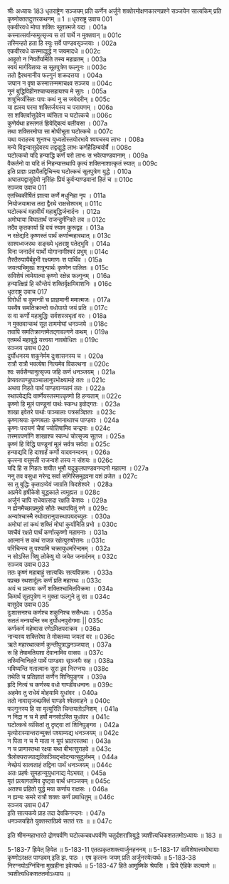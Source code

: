 श्रीः
अध्यायः 183
धृतराष्ट्रेण सञ्जयम् प्रति कर्णेन अर्जुने शक्तेरमोक्षणकारणप्रश्ने सञ्जयेन सात्यकिम् प्रति कृष्णोक्ततदुत्तरकथनम् ॥ 1 ॥
धृतराष्ट्र उवाच 	001  
एकवीरवधे मोघा शक्तिः सूतात्मजे यदा ।	001a  
कस्मात्सर्वान्समुत्सृज्य स तां पार्थे न मुक्तवान् ॥	001c  
तस्मिन्हते हता हि स्युः सर्वे पाण्डवसृञ्जयाः ।	002a  
एकवीरवधे कस्माद्युद्धे न जयमादधे ॥	002c  
आहूतो न निवर्तेयमिति तस्य महाव्रतम् ।	003a  
स्वयं मार्गयितव्यः स सूतपुत्रेण फल्गुनः ॥	003c  
ततो द्वैरथमानीय फल्गुनं शक्रदत्तया ।	004a  
जघान न वृषा कस्मात्तन्ममाचक्ष्व सञ्जय ॥	004c  
नूनं बुद्धिविहीनश्चाप्यसहायश्च मे सुतः ।	005a  
शत्रुभिर्व्यंसितः पापः कथं नु स जयेदरीन् ॥	005c  
या ह्यस्य परमा शक्तिर्जयस्य च परायणम् ।	006a  
सा शक्तिर्वासुदेवेन व्यंसिता च घटोत्कचे ॥	006c  
कुणेर्यथा हस्तगतं ह्रियेद्बिल्वं बलीयसा ।	007a  
तथा शक्तिरमोघा सा मोघीभूता घटोत्कचे ॥	007c  
यथा वराहस्य शुनश्च युध्यतोस्तयोरभावे श्वपचस्य लाभः ।	008a  
मन्ये विद्वन्वासुदेवस्य तद्वद्युद्धे लाभः कर्णहैडिम्बयोर्वै ॥	008c  
घटोत्कचो यदि हन्याद्धि कर्णं परो लाभः स भवेत्पाण्डवानाम् ।	009a  
वैकर्तनो वा यदि तं निहन्यात्तथापि कृत्यं शक्तिनाशात्कृतं स्यात् ॥	009c  
इति प्राज्ञः प्रज्ञयैतद्विचिन्त्य घटोत्कचं सूतपुत्रेण युद्धे ।	010a  
अघातयद्वासुदेवो नृसिंहः प्रियं कुर्वन्पाण्डवानां हितं च ॥	010c  
सञ्जय उवाच 	011  
एतच्चिकीर्षितं ज्ञात्वा कर्णे मधुनिहा नृप ।	011a  
नियोजयामास तदा द्वैरथे राक्षसेश्वरम् ॥	011c  
घटोत्कचं महावीर्यं महाबुद्धिर्जनार्दनः ।	012a  
अमोघाया विघातार्थं राजन्दुर्मन्त्रिते तव ॥	012c  
तदैव कृतकार्या हि वयं स्याम कुरूद्वह ।	013a  
न रक्षेद्यदि कृष्णस्तं पार्थं कर्णान्महारथात् ॥	013c  
साश्वध्वजरथः सङ्ख्ये धृतराष्ट्र पतेद्भुवि ।	014a  
विना जनार्दनं पार्थो योगानामीश्वरं प्रभुम् ॥	014c  
तैस्तैरुपायैर्बहुभी रक्ष्यमाणः स पार्थिव ।	015a  
जयत्यभिमुखः शत्रून्पार्थः कृष्णेन पालितः ॥	015c  
सविशेषं त्वमेयात्मा कृष्णो रक्षेन्न फल्गुनम् ।	016a  
हन्यात्क्षिप्रं हि कौन्तेयं शक्तिर्वृक्षमिवाशनिः ॥	016c  
धृतराष्ट्र उवाच 	017  
विरोधी च कुमन्त्री च प्राज्ञमानी ममात्मजः ।	017a  
यस्यैष समतिक्रान्तो वधोपायो जयं प्रति ॥	017c  
स वा कर्णो महाबुद्धिः सर्वशस्त्रभृतां वरः ।	018a  
न मुक्तवान्कथं सूत ताममोघां धनञ्जये ॥	018c  
तवापि समतिक्रान्तमेतद्गावल्गणे कथम् ।	019a  
एतमर्थं महाबुद्धे यत्त्वया नावबोधितः ॥	019c  
सञ्जय उवाच 	020  
दुर्योधनस्य शकुनेर्मम दुःशासनस्य च ।	020a  
रात्रौ रात्रौ भवत्येषा नित्यमेव विकत्थना ॥	020c  
श्वः सर्वसैन्यानुत्सृज्य जहि कर्ण धनञ्जयम् ।	021a  
प्रेष्यवत्पाण्डुपाञ्चालानुपभोक्ष्यामहे ततः ॥	021c  
अथवा निहते पार्थं पाण्डवान्यतमं ततः ।	022a  
स्थापयेद्यदि वार्ष्णेयस्तस्मात्कृष्णो हि हन्यताम् ॥	022c  
कृष्णो हि मूलं पाण्डूनां पार्थः स्कन्ध इवोद्गतः ।	023a  
शाखा इवेतरे पार्थाः पाञ्चालाः पत्रसञ्ज्ञिताः ॥	023c  
कृष्णाश्रयाः कृष्णबलाः कृष्णनाथाश्च पाण्डवाः ।	024a  
कृष्णः परायणं चैषां ज्योतिषामिव चन्द्रमाः ॥	024c  
तस्मात्पर्णानि शाखाश्च स्कन्धं चोत्सृज्य सूतज ।	025a  
कृष्णं हि विद्धि पाण्डूनां मूलं सर्वत्र सर्वदा ॥	025c  
हन्याद्यदि हि दाशार्हं कर्णो यादवनन्दनम् ।	026a  
कृत्स्ना वसुमती राजन्वशे तस्य न संशयः ॥	026c  
यदि हि स निहतः शयीत भूमौ यदुकुलपाण्डवनन्दनो महात्मा ।	027a  
ननु तव वसुधा नरेन्द्र सर्वा सगिरिसमुद्रवना वशं व्रजेत ॥	027c  
सा तु बुद्धिः कृताऽप्येवं जाग्रति त्रिदशेश्वरे ।	028a  
अप्रमेये हृषीकेशे युद्धकाले त्वमुह्यत ॥	028c  
अर्जुनं चापि राधेयात्सदा रक्षति केशवः ।	029a  
न ह्येनमैच्छत्प्रमुखे सौतेः स्थापयितुं रणे ॥	029c  
अन्यांश्चास्मै रथोदारानुपास्थापयदच्युतः ।	030a  
अमोघां तां कथं शक्तिं मोघां कुर्यामिति प्रभो ॥	030c  
यश्चैवं रक्षते पार्थं कर्णात्कृष्णो महामनाः ।	031a  
आत्मानं स कथं राजन्न रक्षेत्पुरुषोत्तमः ॥	031c  
परिचिन्त्य तु पश्यामि चक्रायुधमरिन्दमम् ।	032a  
न सोऽस्ति त्रिषु लोकेषु यो जयेत जनार्दनम् ॥	032c  
सञ्जय उवाच 	033  
ततः कृष्णं महाबाहुं सात्यकिः सत्यविक्रमः ।	033a  
पप्रच्छ रथशार्दूलः कर्णं प्रति महारथः ॥	033c  
अयं च प्रत्ययः कर्णे शक्तिश्चामितविक्रमा ।	034a  
किमर्थं सूतपुत्रेण न मुक्ता फल्गुने तु सा ॥	034c  
वासुदेव उवाच 	035  
दुःशासनश्च कर्णश्च शकुनिश्च ससैन्धवः ।	035a  
सततं मन्त्रयन्ति स्म दुर्योधनपुरोगमाः ||	035c  
कर्णकर्ण महेष्वास रणेऽमितपराक्रम ।	036a  
नान्यस्य शक्तिरेषा ते मोक्तव्या जयतां वर ॥	036c  
ऋते महारथात्कर्ण कुन्तीपुत्राद्धनञ्जयात् ।	037a  
स हि तेषामतियशा देवानामिव वासवः ॥	037c  
तस्मिन्विनिहते पार्थे पाण्डवाः सृञ्जयैः सह ।	038a  
भविष्यन्ति गतात्मानः सुरा इव निरग्नयः ॥	038c  
तथेति च प्रतिज्ञातं कर्णेन शिनिपुङ्गव ।	039a  
हृदि नित्यं च कर्णस्य वधो गाण्डीवधन्वनः ॥	039c  
अहमेव तु राधेयं मोहयामि युधांवर ।	040a  
ततो नावासृजच्छक्तिं पाण्डवे श्वेतवाहने ॥	040c  
फल्गुनस्य हि सा मृत्युरिति चिन्तयतोऽनिशम् ।	041a  
न निद्रा न च मे हर्षो मनसोऽस्ति युधांवर ॥	041c  
घटोत्कचे व्यंसितां तु दृष्ट्वा तां शिनिपुङ्गव ।	042a  
मृत्योरास्यान्तरान्मुक्तं पश्याम्यद्य धनञ्जयम् ॥	042c  
न पिता न च मे माता न यूयं भ्रातरस्तथा ।	043a  
न च प्राणास्तथा रक्ष्या यथा बीभत्सुराहवे ॥	043c  
त्रैलोक्यराज्याद्यत्किञ्चिद्भवेदन्यत्सुदुर्लभम् ।	044a  
नेच्छेयं सात्वताहं तद्विना पार्थं धनञ्जयम् ॥	044c  
अतः प्रहर्षः सुमहान्युयुधानाद्य मेऽभवत् ।	045a  
मृतं प्रत्यागतमिव दृष्ट्वा पार्थं धनञ्जयम् ॥	045c  
अतश्च प्रहितो युद्धे मया कर्णाय राक्षसः ।	046a  
न ह्यन्यः समरे रात्रौ शक्तः कर्णं प्रबाधितुम् ॥	046c  
सञ्जय उवाच 	047  
इति सात्यकये प्राह तदा देवकिनन्दनः ।	047a  
धनञ्जयहिते युक्तस्तत्प्रिये सततं रतः ॥ ॥	047c  

इति श्रीमन्महाभारते द्रोणपर्वणि घटोत्कचवधपर्वणि चतुर्दशरात्रियुद्धे त्र्यशीत्यधिकशततमोऽध्यायः ॥ 183 ॥

5-183-7 ह्रियेत् हियेत ॥ 5-183-11 एतत्प्रकृतशक्त्यार्जुनहननम् ॥ 5-183-17 सविशेषात्त्वमोघायाः कृष्णोऽरक्षत पाण्डवम् इति झ. पाठः । एष कृत्स्नः जयम् प्रति अर्जुनस्येत्यर्थः ॥ 5-183-38 निरग्नयोऽग्निंविना मुखहीना इवेत्यर्थः ॥ 5-183-47 हिते आमुष्मिके श्रेयसि । प्रिये ऐहिके कल्याणे ॥ त्र्यशीत्यधिकशततमोऽध्यायः ॥
